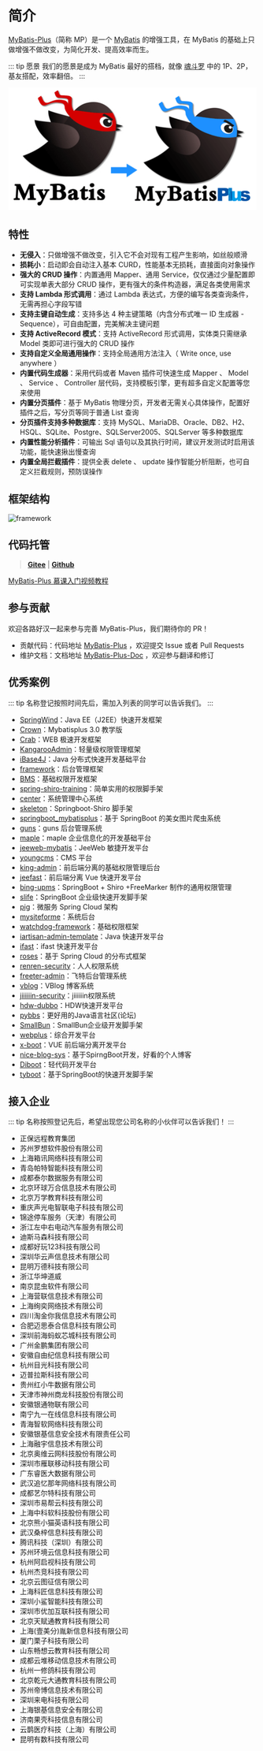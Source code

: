 # 简介

[MyBatis-Plus](https://github.com/baomidou/mybatis-plus)（简称 MP）是一个 [MyBatis](http://www.mybatis.org/mybatis-3/) 的增强工具，在 MyBatis 的基础上只做增强不做改变，为简化开发、提高效率而生。

::: tip 愿景
我们的愿景是成为 MyBatis 最好的搭档，就像 [魂斗罗](/img/contra.jpg) 中的 1P、2P，基友搭配，效率翻倍。
:::

<p class="demo">
    <img src="/img/relationship-with-mybatis.png"/>
</p>


## 特性

- **无侵入**：只做增强不做改变，引入它不会对现有工程产生影响，如丝般顺滑
- **损耗小**：启动即会自动注入基本 CURD，性能基本无损耗，直接面向对象操作
- **强大的 CRUD 操作**：内置通用 Mapper、通用 Service，仅仅通过少量配置即可实现单表大部分 CRUD 操作，更有强大的条件构造器，满足各类使用需求
- **支持 Lambda 形式调用**：通过 Lambda 表达式，方便的编写各类查询条件，无需再担心字段写错
- **支持主键自动生成**：支持多达 4 种主键策略（内含分布式唯一 ID 生成器 - Sequence），可自由配置，完美解决主键问题
- **支持 ActiveRecord 模式**：支持 ActiveRecord 形式调用，实体类只需继承 Model 类即可进行强大的 CRUD 操作
- **支持自定义全局通用操作**：支持全局通用方法注入（ Write once, use anywhere ）
- **内置代码生成器**：采用代码或者 Maven 插件可快速生成 Mapper 、 Model 、 Service 、 Controller 层代码，支持模板引擎，更有超多自定义配置等您来使用
- **内置分页插件**：基于 MyBatis 物理分页，开发者无需关心具体操作，配置好插件之后，写分页等同于普通 List 查询
- **分页插件支持多种数据库**：支持 MySQL、MariaDB、Oracle、DB2、H2、HSQL、SQLite、Postgre、SQLServer2005、SQLServer 等多种数据库
- **内置性能分析插件**：可输出 Sql 语句以及其执行时间，建议开发测试时启用该功能，能快速揪出慢查询
- **内置全局拦截插件**：提供全表 delete 、 update 操作智能分析阻断，也可自定义拦截规则，预防误操作

## 框架结构

![framework](/img/mybatis-plus-framework.jpg)

## 代码托管

> **[Gitee](https://gitee.com/baomidou/mybatis-plus)** | **[Github](https://github.com/baomidou/mybatis-plus)**

[MyBatis-Plus 慕课入门视频教程](https://www.imooc.com/learn/1130) 

## 参与贡献

欢迎各路好汉一起来参与完善 MyBatis-Plus，我们期待你的 PR！

- 贡献代码：代码地址 [MyBatis-Plus](https://github.com/baomidou/mybatis-plus) ，欢迎提交 Issue 或者 Pull Requests
- 维护文档：文档地址 [MyBatis-Plus-Doc](https://github.com/baomidou/mybatis-plus-doc) ，欢迎参与翻译和修订

## 优秀案例

::: tip
名称登记按照时间先后，需加入列表的同学可以告诉我们。
:::

- [SpringWind](https://gitee.com/baomidou/SpringWind)：Java EE（J2EE）快速开发框架
- [Crown](https://gitee.com/cancerGit/Crown)：Mybatisplus 3.0 教学版
- [Crab](https://gitee.com/atcrab/crab)：WEB 极速开发框架
- [KangarooAdmin](https://git.oschina.net/zhougaojun/KangarooAdmin)：轻量级权限管理框架
- [iBase4J](https://git.oschina.net/iBase4J/iBase4J)：Java 分布式快速开发基础平台
- [framework](https://git.oschina.net/sunhan521/framework)：后台管理框架
- [BMS](https://git.oschina.net/eric.xu/BMS)：基础权限开发框架
- [spring-shiro-training](https://git.oschina.net/wangzhixuan/spring-shiro-training)：简单实用的权限脚手架
- [center](https://git.oschina.net/willenfoo/center)：系统管理中心系统
- [skeleton](https://github.com/fengchangsheng/skeleton)：Springboot-Shiro 脚手架
- [springboot_mybatisplus](https://git.oschina.net/z77z/springboot_mybatisplus)：基于 SpringBoot 的美女图片爬虫系统
- [guns](http://git.oschina.net/naan1993/guns)：guns 后台管理系统
- [maple](https://git.oschina.net/blind/maple)：maple 企业信息化的开发基础平台
- [jeeweb-mybatis](https://git.oschina.net/dataact/jeeweb-mybatis)：JeeWeb 敏捷开发平台
- [youngcms](https://gitee.com/fumiao/youngcms)：CMS 平台
- [king-admin](https://github.com/oukingtim/king-admin)：前后端分离的基础权限管理后台
- [jeefast](https://gitee.com/theodo/jeefast)：前后端分离 Vue 快速开发平台
- [bing-upms](https://gitee.com/xiaobingby/bing-upms)：SpringBoot + Shiro +FreeMarker 制作的通用权限管理
- [slife](https://gitee.com/jamen/slife)：SpringBoot 企业级快速开发脚手架
- [pig](https://gitee.com/log4j/pig)：微服务 Spring Cloud 架构
- [mysiteforme](https://gitee.com/wanglingxiao/mysiteforme)：系统后台
- [watchdog-framework](https://github.com/watchdog-framework/watchdog-framework)：基础权限框架
- [iartisan-admin-template](https://gitee.com/iartisan/iartisan-admin-template)：Java 快速开发平台
- [ifast](https://github.com/izenglong/ifast)：ifast 快速开发平台
- [roses](https://gitee.com/naan1993/roses)：基于 Spring Cloud 的分布式框架
- [renren-security](https://gitee.com/renrenio/renren-security)：人人权限系统
- [freeter-admin](https://gitee.com/xcOschina/freeter-admin)：飞特后台管理系统
- [vblog](https://gitee.com/seu-lfh/vblog)：VBlog 博客系统
- [jiiiiiin-security](https://github.com/Jiiiiiin/jiiiiiin-security)：jiiiiiin权限系统
- [hdw-dubbo](https://github.com/tumao2/hdw-dubbo)：HDW快速开发平台
- [pybbs](https://github.com/tomoya92/pybbs)：更好用的Java语言社区(论坛)
- [SmallBun](https://gitee.com/leshalv/smallbun)：SmallBun企业级开发脚手架
- [webplus](https://gitee.com/imsroot/webplus)：综合开发平台
- [x-boot](https://github.com/Exrick/x-boot)：VUE 前后端分离开发平台
- [nice-blog-sys](https://gitee.com/KiWiPeach/nice-blog-sys)：基于SpirngBoot开发，好看的个人博客
- [Diboot](https://github.com/dibo-software/diboot-v2)：轻代码开发平台
- [tyboot](https://gitee.com/magintursh/tyboot)：基于SpringBoot的快速开发脚手架

## 接入企业

::: tip
名称按照登记先后，希望出现您公司名称的小伙伴可以告诉我们！
:::
- 正保远程教育集团
- 苏州罗想软件股份有限公司
- 上海箱讯网络科技有限公司
- 青岛帕特智能科技有限公司
- 成都泰尔数据服务有限公司
- 北京环球万合信息技术有限公司
- 北京万学教育科技有限公司
- 重庆声光电智联电子科技有限公司
- 锦途停车服务（天津）有限公司
- 浙江左中右电动汽车服务有限公司
- 迪斯马森科技有限公司
- 成都好玩123科技有限公司
- 深圳华云声信息技术有限公司
- 昆明万德科技有限公司
- 浙江华坤道威
- 南京昆虫软件有限公司
- 上海营联信息技术有限公司
- 上海绚奕网络技术有限公司
- 四川淘金你我信息技术有限公司
- 合肥迈思泰合信息科技有限公司
- 深圳前海蚂蚁芯城科技有限公司
- 广州金鹏集团有限公司
- 安徽自由纪信息科技有限公司
- 杭州目光科技有限公司
- 迈普拉斯科技有限公司
- 贵州红小牛数据有限公司
- 天津市神州商龙科技股份有限公司
- 安徽银通物联有限公司
- 南宁九一在线信息科技有限公司
- 青海智软网络科技有限公司
- 安徽银基信息安全技术有限责任公司
- 上海融宇信息技术有限公司
- 北京奥维云网科技股份有限公司
- 深圳市雁联移动科技有限公司
- 广东睿医大数据有限公司
- 武汉追忆那年网络科技有限公司
- 成都艺尔特科技有限公司
- 深圳市易帮云科技有限公司
- 上海中科软科技股份有限公司
- 北京熊小猫英语科技有限公司
- 武汉桑梓信息科技有限公司
- 腾讯科技（深圳）有限公司
- 苏州环境云信息科技有限公司
- 杭州阿启视科技有限公司
- 杭州杰竞科技有限公司
- 北京云图征信有限公司
- 上海科匠信息科技有限公司
- 深圳小鲨智能科技有限公司
- 深圳市优加互联科技有限公司
- 北京天赋通教育科技有限公司
- 上海(壹美分)胤新信息科技有限公司
- 厦门栗子科技有限公司
- 山东畅想云教育科技有限公司
- 成都云堆移动信息技术有限公司
- 杭州一修鸽科技有限公司
- 北京乾元大通教育科技有限公司
- 苏州帝博信息技术有限公司
- 深圳来电科技有限公司
- 上海银基信息安全有限公司
- 济南果壳科技信息有限公司
- 云鹊医疗科技（上海）有限公司
- 昆明有数科技有限公司
